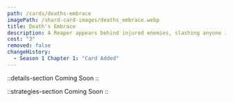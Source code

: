 ```yaml
---
path: /cards/deaths-embrace
imagePath: /shard-card-images/deaths_embrace.webp
title: Death's Embrace
description: A Reaper appears behind injured enemies, slashing anyone in range.
cost: "3"
removed: false
changeHistory:
  - Season 1 Chapter 1: "Card Added"
---
```


::details-section
Coming Soon
::

::strategies-section
Coming Soon
::
